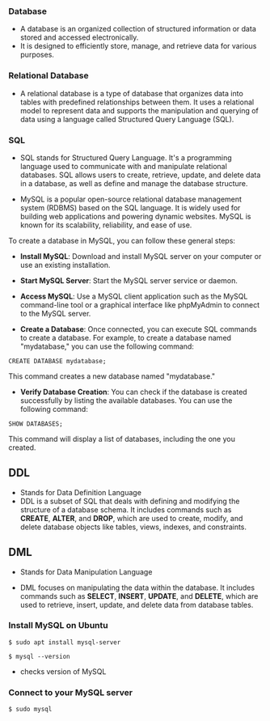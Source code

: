 ### Database
- A database is an organized collection of structured information or data stored and accessed electronically. 
- It is designed to efficiently store, manage, and retrieve data for various purposes.

### Relational Database
- A relational database is a type of database that organizes data into tables with predefined relationships between them. 
It uses a relational model to represent data and supports the manipulation and querying of data using a language called Structured Query Language (SQL).

### SQL

- SQL stands for Structured Query Language. It's a programming language used to communicate with and manipulate relational databases.
 SQL allows users to create, retrieve, update, and delete data in a database, as well as define and manage the database structure.

- MySQL is a popular open-source relational database management system (RDBMS) based on the SQL language. It is widely used for building web applications and powering dynamic websites. MySQL is known for its scalability, reliability, and ease of use.

To create a database in MySQL, you can follow these general steps:

* **Install MySQL**: Download and install MySQL server on your computer or use an existing installation.

* **Start MySQL Server**: Start the MySQL server service or daemon.

* **Access MySQL**: Use a MySQL client application such as the MySQL command-line tool or a graphical interface like phpMyAdmin to connect to the MySQL server.

* **Create a Database**: Once connected, you can execute SQL commands to create a database. For example, to create a database named "mydatabase," you can use the following command:

```
CREATE DATABASE mydatabase;
```

This command creates a new database named "mydatabase."

* **Verify Database Creation**: You can check if the database is created successfully by listing the available databases. You can use the following command:

```
SHOW DATABASES;
```

This command will display a list of databases, including the one you created.


## DDL
- Stands for Data Definition Language
- DDL is a subset of SQL that deals with defining and modifying the structure of a database schema. 
It includes commands such as **CREATE**, **ALTER**, and **DROP**, which are used to create, modify, and delete database objects like tables, views, indexes, and constraints.


## DML
- Stands for Data Manipulation Language

- DML focuses on manipulating the data within the database. 
It includes commands such as **SELECT**, **INSERT**, **UPDATE**, and **DELETE**, which are used to retrieve, insert, update, and delete data from database tables.

### Install MySQL on Ubuntu
```
$ sudo apt install mysql-server
```

```
$ mysql --version
```
- checks version of MySQL


### Connect to your MySQL server
```
$ sudo mysql
```
